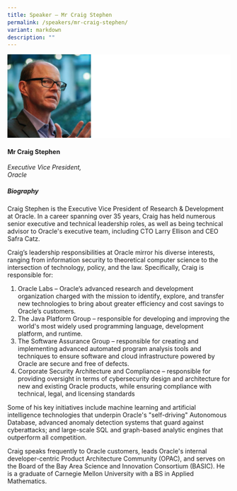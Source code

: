 ```yaml
---
title: Speaker – Mr Craig Stephen
permalink: /speakers/mr-craig-stephen/
variant: markdown
description: ""
---
```

![](/images/2024%20speakers/Craig_Stephen.png)
#### **Mr Craig Stephen**

*Executive Vice President, <br> Oracle*

##### **Biography**
Craig Stephen is the Executive Vice President of Research &amp; Development at Oracle. In a career spanning over 35 years, Craig has held numerous senior executive and technical leadership roles, as well as being technical advisor to Oracle's executive team, including CTO Larry Ellison and CEO Safra Catz. 

Craig’s leadership responsibilities at Oracle mirror his diverse interests, ranging from information security to theoretical computer science to the intersection of technology, policy, and the law. Specifically, Craig is responsible for: 
1. Oracle Labs – Oracle’s advanced research and development organization charged with the mission to identify, explore, and transfer new technologies to bring about greater efficiency and cost savings to Oracle’s customers. 
2. The Java Platform Group – responsible for developing and improving the world's most widely used programming language, development platform, and runtime. 
3. The Software Assurance Group – responsible for creating and implementing advanced automated program analysis tools and techniques to ensure software and cloud infrastructure powered by Oracle are secure and free of defects. 
4. Corporate Security Architecture and Compliance – responsible for providing oversight in terms of cybersecurity design and architecture for new and existing Oracle products, while ensuring compliance with technical, legal, and licensing standards

Some of his key initiatives include machine learning and artificial intelligence technologies that underpin Oracle's "self-driving" Autonomous Database, advanced anomaly detection systems that guard against cyberattacks; and large-scale SQL and graph-based analytic engines that outperform all competition. 

Craig speaks frequently to Oracle customers, leads Oracle's internal developer-centric Product Architecture Community (OPAC), and serves on the Board of the Bay Area Science and Innovation Consortium (BASIC). He is a graduate of Carnegie Mellon University with a BS in Applied Mathematics.
